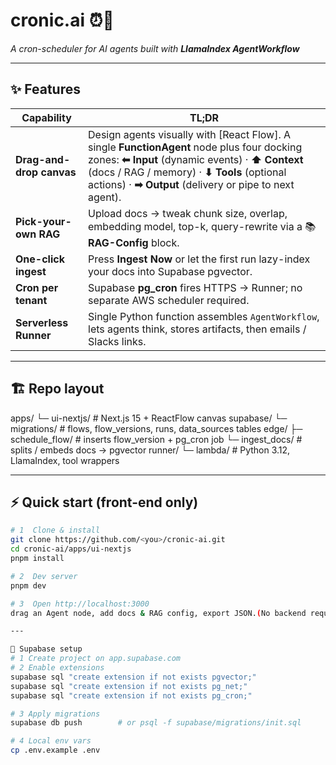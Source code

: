 # cronic.ai ⏰🤖

_A cron-scheduler for AI agents built with **LlamaIndex AgentWorkflow**_

---

## ✨ Features

| Capability               | TL;DR                                                                                                                                                                                                                                                       |
| ------------------------ | ----------------------------------------------------------------------------------------------------------------------------------------------------------------------------------------------------------------------------------------------------------- |
| **Drag-and-drop canvas** | Design agents visually with [React Flow]. A single **FunctionAgent** node plus four docking zones: **⬅ Input** (dynamic events) · **⬆ Context** (docs / RAG / memory) · **⬇ Tools** (optional actions) · **➡ Output** (delivery or pipe to next agent). |
| **Pick-your-own RAG**    | Upload docs → tweak chunk size, overlap, embedding model, top-k, query-rewrite via a 📚 **RAG-Config** block.                                                                                                                                               |
| **One-click ingest**     | Press **Ingest Now** or let the first run lazy-index your docs into Supabase pgvector.                                                                                                                                                                      |
| **Cron per tenant**      | Supabase **pg_cron** fires HTTPS → Runner; no separate AWS scheduler required.                                                                                                                                                                              |
| **Serverless Runner**    | Single Python function assembles `AgentWorkflow`, lets agents think, stores artifacts, then emails / Slacks links.                                                                                                                                          |

---

## 🏗 Repo layout

apps/
└─ ui-nextjs/ # Next.js 15 + ReactFlow canvas
supabase/
└─ migrations/ # flows, flow_versions, runs, data_sources tables
edge/
├─ schedule_flow/ # inserts flow_version + pg_cron job
└─ ingest_docs/ # splits / embeds docs → pgvector
runner/
└─ lambda/ # Python 3.12, LlamaIndex, tool wrappers

---

## ⚡ Quick start (front-end only)

````bash
# 1  Clone & install
git clone https://github.com/<you>/cronic-ai.git
cd cronic-ai/apps/ui-nextjs
pnpm install

# 2  Dev server
pnpm dev

# 3  Open http://localhost:3000
drag an Agent node, add docs & RAG config, export JSON.(No backend required for this step.)```

---

🐘 Supabase setup
# 1 Create project on app.supabase.com
# 2 Enable extensions
supabase sql "create extension if not exists pgvector;"
supabase sql "create extension if not exists pg_net;"
supabase sql "create extension if not exists pg_cron;"

# 3 Apply migrations
supabase db push        # or psql -f supabase/migrations/init.sql

# 4 Local env vars
cp .env.example .env
````
